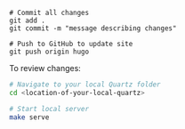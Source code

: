 ```shell
# Commit all changes
git add .
git commit -m "message describing changes"

# Push to GitHub to update site
git push origin hugo
```
To review changes:
```bash
# Navigate to your local Quartz folder
cd <location-of-your-local-quartz>

# Start local server
make serve
```